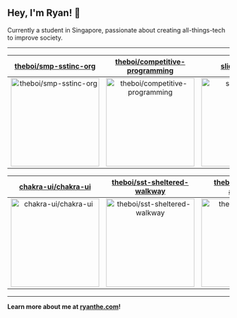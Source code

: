 ## Hey, I'm Ryan! 👋

Currently a student in Singapore, passionate about creating all-things-tech to improve society.

---

| [theboi/smp-sstinc-org](https://github.com/theboi/smp-sstinc-org) | [theboi/competitive-programming](https://github.com/theboi/competitive-programming) | [slidevjs/slidev](https://github.com/slidevjs/slidev) |
| :-: | :-: | :-: |
| <a href="https://github.com/theboi/smp-sstinc-org"><img src="https://github.com/theboi/smp-sstinc-org/raw/main/DISPLAY.jpg" alt="theboi/smp-sstinc-org" title="theboi/smp-sstinc-org" width="200" height="200"></a> | <a href="https://github.com/theboi/competitive-programming"><img src="https://github.com/theboi/theboi/raw/main/DISPLAY.jpg" alt="theboi/competitive-programming" title="theboi/competitive-programming" width="200" height="200"></a> | <a href="https://github.com/slidevjs/slidev"><img src="https://github.com/theboi/theboi/raw/main/DISPLAY.jpg" alt="slidevjs/slidev" title="slidevjs/slidev" width="200" height="200"></a> |

| [chakra-ui/chakra-ui](https://github.com/chakra-ui/chakra-ui) | [theboi/sst-sheltered-walkway](https://github.com/theboi/sst-sheltered-walkway) | [theboi/sst-covid-advocacy](https://github.com/theboi/sst-covid-advocacy) |
| :-: | :-: | :-: |
| <a href="https://github.com/chakra-ui/chakra-ui"><img src="https://github.com/theboi/theboi/raw/main/DISPLAY.jpg" alt="chakra-ui/chakra-ui" title="chakra-ui/chakra-ui" width="200" height="200"></a> | <a href="https://github.com/theboi/sst-sheltered-walkway"><img src="https://github.com/theboi/theboi/raw/main/DISPLAY.jpg" alt="theboi/sst-sheltered-walkway" title="theboi/sst-sheltered-walkway" width="200" height="200"></a> | <a href="https://github.com/theboi/sst-covid-advocacy"><img src="https://github.com/theboi/theboi/raw/main/DISPLAY.jpg" alt="theboi/sst-covid-advocacy" title="theboi/sst-covid-advocacy" width="200" height="200"></a> |



---

**Learn more about me at [ryanthe.com](https://www.ryanthe.com)!**